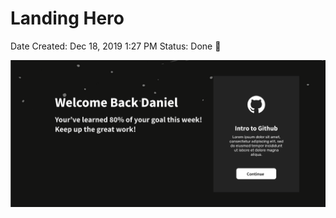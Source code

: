 # Landing Hero

Date Created: Dec 18, 2019 1:27 PM
Status: Done 🙌

![Landing%20Hero/Screen_Shot_2019-12-18_at_1.27.45_PM.png](Landing%20Hero/Screen_Shot_2019-12-18_at_1.27.45_PM.png)